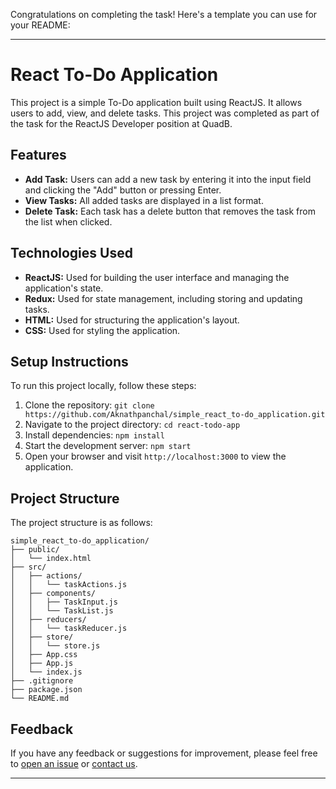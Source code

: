 Congratulations on completing the task! Here's a template you can use for your README:

---

# React To-Do Application

This project is a simple To-Do application built using ReactJS. It allows users to add, view, and delete tasks. This project was completed as part of the task for the ReactJS Developer position at QuadB.

## Features

- **Add Task:** Users can add a new task by entering it into the input field and clicking the "Add" button or pressing Enter.
- **View Tasks:** All added tasks are displayed in a list format.
- **Delete Task:** Each task has a delete button that removes the task from the list when clicked.

## Technologies Used

- **ReactJS:** Used for building the user interface and managing the application's state.
- **Redux:** Used for state management, including storing and updating tasks.
- **HTML:** Used for structuring the application's layout.
- **CSS:** Used for styling the application.

## Setup Instructions

To run this project locally, follow these steps:

1. Clone the repository: `git clone https://github.com/Aknathpanchal/simple_react_to-do_application.git`
2. Navigate to the project directory: `cd react-todo-app`
3. Install dependencies: `npm install`
4. Start the development server: `npm start`
5. Open your browser and visit `http://localhost:3000` to view the application.

## Project Structure

The project structure is as follows:

```
simple_react_to-do_application/
├── public/
│   └── index.html
├── src/
│   ├── actions/
│   │   └── taskActions.js
│   ├── components/
│   │   ├── TaskInput.js
│   │   └── TaskList.js
│   ├── reducers/
│   │   └── taskReducer.js
│   ├── store/
│   │   └── store.js
│   ├── App.css
│   ├── App.js
│   └── index.js
├── .gitignore
├── package.json
└── README.md
```

## Feedback

If you have any feedback or suggestions for improvement, please feel free to [open an issue](https://github.com/Aknathpanchal/simple_react_to-do_application/issues) or [contact us](mailto:shree.d.panchal1999@gmail.com).

---
